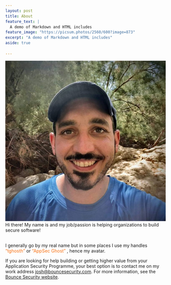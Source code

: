 ```yaml
---
layout: post
title: About
feature_text: |
  A demo of Markdown and HTML includes
feature_image: "https://picsum.photos/2560/600?image=873"
excerpt: "A demo of Markdown and HTML includes"
aside: true

---
```

<style>
  .color-text{
    color: #F97316;
  }
</style>
![profile_img](/assets/profile-00f8357c.jpg)
<br>
Hi there! My name is  and my job/passion is helping organizations to build secure software!

<br>
I generally go by my real name but in some places I use my handles <span class="color-text">“tghosth”</span> or  <span class="color-text">“AppSec Ghost”</span> , hence my avatar.


If you are looking for help building or getting higher value from your Application Security Programme, your best option is to contact me on my work address [josh@bouncesecurity.com](mailto:josh@bouncesecurity.com.). For more information, see the [Bounce Security website](https://www.bouncesecurity.com/).